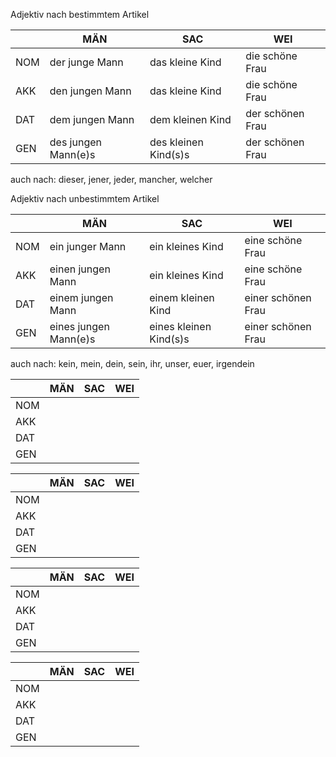 
Adjektiv nach bestimmtem Artikel

||MÄN  | SAC | WEI |
|-|-|-|-|
|NOM|der junge Mann | das kleine Kind |die schöne Frau|
|AKK|den jungen Mann | das kleine Kind |die schöne Frau|
|DAT|dem jungen Mann | dem kleinen Kind |der schönen Frau|
|GEN|des jungen Mann(e)s | des kleinen Kind(s)s |der schönen Frau|

auch nach: dieser, jener, jeder, mancher, welcher

Adjektiv nach unbestimmtem Artikel

||MÄN  | SAC | WEI |
|-|-|-|-|
|NOM|ein junger Mann | ein kleines Kind |eine schöne Frau|
|AKK|einen jungen Mann | ein kleines Kind |eine schöne Frau|
|DAT|einem jungen Mann | einem kleinen Kind |einer schönen Frau|
|GEN|eines jungen Mann(e)s | eines kleinen Kind(s)s |einer schönen Frau|

auch nach: kein, mein, dein, sein, ihr, unser, euer, irgendein


||MÄN  | SAC | WEI |
|-|-|-|-|
|NOM||||
|AKK||||
|DAT||||
|GEN||||



||MÄN  | SAC | WEI |
|-|-|-|-|
|NOM||||
|AKK||||
|DAT||||
|GEN||||




||MÄN  | SAC | WEI |
|-|-|-|-|
|NOM||||
|AKK||||
|DAT||||
|GEN||||




||MÄN  | SAC | WEI |
|-|-|-|-|
|NOM||||
|AKK||||
|DAT||||
|GEN||||



